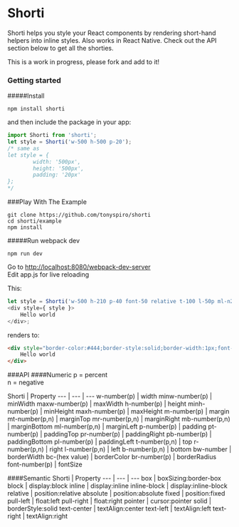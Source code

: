# Shorti
Shorti helps you style your React components by rendering short-hand helpers into inline styles.  Also works in React Native.  Check out the API section below to get all the shorties.  

This is a work in progress, please fork and add to it!

### Getting started

#####Install
```
npm install shorti
```
and then include the package in your app:
```javascript
import Shorti from 'shorti';
let style = Shorti('w-500 h-500 p-20');
/* same as 
let style = {
		width: '500px',
		height: '500px',
		padding: '20px'
};
*/
```
###Play With The Example
```
git clone https://github.com/tonyspiro/shorti
cd shorti/example
npm install
```
#####Run webpack dev
```
npm run dev
```
Go to [http://localhost:8080/webpack-dev-server](http://localhost:8080/webpack-dev-server)<br>
Edit app.js for live reloading

This:
```javascript
let style = Shorti('w-500 h-210 p-40 font-50 relative t-100 l-50p ml-n205 solid bw-1 bc-444');
<div style={ style }>
	Hello world
</div>;
```
renders to:
```html
<div style="border-color:#444;border-style:solid;border-width:1px;font-size:50px;height:210px;left:50%;margin-left:-205px;padding:40px;position:relative;top:100px;width:500px;">
	Hello world
</div>
```
###API
####Numeric
p = percent<br>
n = negative<br>

Shorti | Property
--- | --- | ---
w-number(p) | width
minw-number(p) | minWidth
maxw-number(p) | maxWidth
h-number(p) | height
minh-number(p) | minHeight
maxh-number(p) | maxHeight
m-number(p) | margin
mt-number(p,n) | marginTop
mr-number(p,n) | marginRight
mb-number(p,n) | marginBottom
ml-number(p,n) | marginLeft
p-number(p) | padding
pt-number(p) | paddingTop
pr-number(p) | paddingRight
pb-number(p) | paddingBottom
pl-number(p) | paddingLeft
t-number(p,n) | top
r-number(p,n) | right
l-number(p,n) | left
b-number(p,n) | bottom
bw-number | borderWidth
bc-(hex value) | borderColor
br-number(p) | borderRadius
font-number(p) | fontSize

####Semantic
Shorti | Property
--- | --- | ---
box | boxSizing:border-box 
block | display:block 
inline | display:inline 
inline-block | display:inline-block 
relative | position:relative 
absolute | position:absolute 
fixed | position:fixed 
pull-left | float:left 
pull-right | float:right 
pointer | cursor:pointer 
solid | borderStyle:solid 
text-center | textAlign:center 
text-left | textAlign:left 
text-right | textAlign:right 
